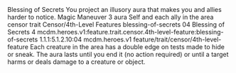 <ability>
  <name>Blessing of Secrets</name>
  <flavor>You project an illusory aura that makes you and allies harder to notice.</flavor>
  <keywords>
    <keyword>Magic</keyword>
  </keywords>
  <type>Maneuver</type>
  <distance>3 aura</distance>
  <target>Self and each ally in the area</target>
  <metadata>
    <class>censor</class>
    <feature_type>trait</feature_type>
    <file_dpath>Censor/4th-Level Features</file_dpath>
    <item_id>blessing-of-secrets</item_id>
    <item_index>04</item_index>
    <item_name>Blessing of Secrets</item_name>
    <level>4</level>
    <scc>mcdm.heroes.v1:feature.trait.censor.4th-level-feature:blessing-of-secrets</scc>
    <scdc>1.1.1:5.1.2.10:04</scdc>
    <source>mcdm.heroes.v1</source>
    <type>feature/trait/censor/4th-level-feature</type>
  </metadata>
  <effects>
    <effect type="mundane">Each creature in the area has a double edge on tests made to hide or sneak. The aura lasts until you end it (no action required) or until a target harms or deals damage to a creature or object.</effect>
  </effects>
</ability>
